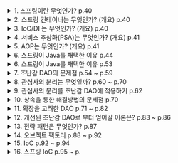 <details>
<summary>1. 스프링이란 무엇인가? p.40</summary>

| 분류           | 상세                   |
|--------------|----------------------|
| 애플리케이션의 기본 틀 | 스프링 컨테이너             |
| 공통 프로그래밍 모델  | IoC/DI, 서비스 추상화, AOP |
| 기술 API       | 스프링이 지원하는 API        |

스프링을 사용한다는 것은 이 세 요소를 활용하여 애플리케이션을 개발한다는 것이다.
</details>

<details>
<summary>2. 스프링 컨테이너는 무엇인가? (개요) p.40</summary>

스프링은 스프링 컨테이너(애플리케이션 컨텍스트)이라는 런타임 엔진을 제공한다.

설정정보를 참고하여 오브젝트를 생성하고 관리한다.
</details>

<details>
<summary>3. IoC/DI 는 무엇인가? (개요) p.40</summary>

객체의 생명주기와 의존관계에 대한 프로그래밍 모델이다.

위에서 언급한 스프링 컨테이너 또한 IoC/DI를 기반으로 만들어져 있으며 유연하고 확장성이 뛰어난 코드를 만들 수 있도록 유도한다.
</details>

<details>
<summary>4. 서비스 추상화(PSA)는 무엇인가? (개요) p.41</summary>

구체적인 기술과 환경에 종속되지 않도록 유연한 추상 계층을 두는 방법이다.
</details>

<details>
<summary>5. AOP는 무엇인가? (개요) p.41</summary>

애플리케이션 전반적으로 나타나는 부가적인 기능을 독립적으로 모듈화하는 프로그래밍 모델이다.
</details>

<details>
<summary>6. 스프링이 Java를 채택한 이유 p.44</summary>

객체지향 프로그래밍이 가능하다. --> 스프링의 관심 대상은 객체이다.

스프링은 객체를 설계/사용/개선에 대한 기준을 제공한다.

스프링을 사용한다면 자연스럽게 객체지향 기술/설계/구현에 관한 패턴을 자연스럽게 적용하게 된다.
</details>

<details>
<summary>6. 스프링이 Java를 채택한 이유 p.53</summary>

객체지향 프로그래밍이 가능하다. --> 스프링의 관심 대상은 객체이다.

스프링은 객체를 설계/사용/개선에 대한 기준을 제공한다.

스프링을 사용한다면 자연스럽게 객체지향 기술/설계/구현에 관한 패턴을 자연스럽게 적용하게 된다.
</details>

<details>
<summary>7. 초난감 DAO의 문제점 p.54 ~ p.59</summary>

```java
package com.example.tobyspring.chapter01;

public class User {

    String id;
    String name;
    String password;

    public String getId() {
        return id;
    }

    public void setId(String id) {
        this.id = id;
    }

    public String getName() {
        return name;
    }

    public void setName(String name) {
        this.name = name;
    }

    public String getPassword() {
        return password;
    }

    public void setPassword(String password) {
        this.password = password;
    }
}

package com.example.tobyspring.chapter01;

    import java.sql.Connection;
    import java.sql.DriverManager;
    import java.sql.PreparedStatement;
    import java.sql.ResultSet;
    import java.sql.SQLException;

public class UserDao {

    public void add(User user) throws ClassNotFoundException, SQLException {
        Class.forName("com.mysql.jdbc.Driver");
        Connection connection = DriverManager.getConnection(
            "jdbc:mysql://localhost/springbook", "spring", "book"
        );
        PreparedStatement preparedStatement = connection.prepareStatement(
            "insert into users(id, name, password) values(?, ?, ?)");

        preparedStatement.setString(1, user.getId());
        preparedStatement.setString(2, user.getName());
        preparedStatement.setString(3, user.getPassword());

        preparedStatement.executeUpdate();
        preparedStatement.close();
        ;
        connection.close();
    }

    public User get(String id) throws ClassNotFoundException, SQLException {
        Class.forName("com.mysql.jdbc.Driver");
        Connection connection = DriverManager.getConnection(
            "jdbc:mysql://localhost/springbook", "spring", "book"
        );
        PreparedStatement preparedStatement = connection.prepareStatement(
            "select * from users where id = ?");

        preparedStatement.setString(1, id);

        ResultSet resultSet = preparedStatement.executeQuery();
        resultSet.next();
        User user = new User();
        user.setId(resultSet.getString("id"));
        user.setName(resultSet.getString("name"));
        user.setPassword(resultSet.getString("password"));

        resultSet.close();
        preparedStatement.close();
        connection.close();

        return user;
    }
}

package com.example.tobyspring.chapter01;

    import java.sql.SQLException;

public class Main {

    public static void main(String[] args) throws SQLException, ClassNotFoundException {
        UserDao dao = new UserDao();

        User user = new User();
        user.setId("diger");
        user.setName("김도현");
        user.setPassword("passw0rd");

        dao.add(user);

        System.out.println(user.getId() + "등록 성공");

        User user2 = dao.get(user.getId());
        System.out.println(user.getName());
        System.out.println(user.getPassword());

        System.out.println(user2.getId() + "조회 성공");
    }
}
```

객체지향적이지 않다. 그러므로 변화에 대비되어있지 않다.
</details>

<details>
<summary>8. 관심사의 분리는 무엇일까? p.60 ~ p.70</summary>

1. 객체지향 세계에서는 모든 것이 변한다.

2. 객체를 설계할 때는 미래의 변화를 어떻게 대비할 것이냐에 주목해야한다.

3. 변화에 대비하는 것에 가장 좋은 방법은 변화의 폭을 최소한으로 줄이는 것이다.

4. 3.의 내용을 결론을 코드에 적용하려면 관심사를 분리하는 것과 확장을 고려한 설계가 필요하다.

관심사의 분리는, 관심이 같은 것 끼리 하나의 객체안으로 혹은 가까운 객체로 모이도록 하고

관심이 다른 것은 가능한 서로 영향을 주지 않도록 분리하는 것을 말한다.

</details>

<details>
<summary>9. 관심사의 분리를 초난감 DAO에 적용하기 p.62</summary>

### UserDao의 관심사항

- DB와 연결을 위한 커넥션

- Statement와 입력값을 바인딩, Statement를 실행

- Statement, Connection의 오브젝트를 닫아주기

- 예외 처리

### 관심사 분리 적용 - 커넥션

```java
package com.example.tobyspring.chapter01;

import java.sql.Connection;
import java.sql.DriverManager;
import java.sql.PreparedStatement;
import java.sql.ResultSet;
import java.sql.SQLException;

public class UserDao {

    public void add(User user) throws ClassNotFoundException, SQLException {
        Connection connection = getConnection();
        PreparedStatement preparedStatement = connection.prepareStatement(
            "insert into users(id, name, password) values(?, ?, ?)");

        preparedStatement.setString(1, user.getId());
        preparedStatement.setString(2, user.getName());
        preparedStatement.setString(3, user.getPassword());

        preparedStatement.executeUpdate();
        preparedStatement.close();
        ;
        connection.close();
    }

    public User get(String id) throws ClassNotFoundException, SQLException {
        Connection connection = getConnection();
        PreparedStatement preparedStatement = connection.prepareStatement(
            "select * from users where id = ?");

        preparedStatement.setString(1, id);

        ResultSet resultSet = preparedStatement.executeQuery();
        resultSet.next();
        User user = new User();
        user.setId(resultSet.getString("id"));
        user.setName(resultSet.getString("name"));
        user.setPassword(resultSet.getString("password"));

        resultSet.close();
        preparedStatement.close();
        connection.close();

        return user;
    }

    // 커넥션에 대한 관심사 분리를 위한 priavte 메서드
    private Connection getConnection() throws ClassNotFoundException, SQLException {
        Class.forName("com.mysql.jdbc.Driver");
        Connection connection = DriverManager.getConnection(
            "jdbc:mysql://localhost/springbook", "spring", "book"
        );
        return connection;
    }
}
```

여러 메서드에 등장하는 중복되는 관심사항을 별도의 메서드로 분리하는 것이 관심사 분리의 시작이다.

그런데, 만약 Connection을 가져오는 과정에서 각 클라이언트 마다 다른 방법으로 가져올 수 있도록 하는 방법은 무엇인가?

즉, 커넥션을 가져오는 로직을 단 하나만 사용하는게 아닌 여러 개로 사용하는 방법은?

이 때, 상속 기능을 활용하여 할 수 있는 방법이 있다.

### 관심사 분리 적용(템플릿 메서드 패턴) - 커넥션

```java
package com.example.tobyspring.chapter01;

import java.sql.Connection;
import java.sql.PreparedStatement;
import java.sql.ResultSet;
import java.sql.SQLException;

public abstract class UserDao {

    public void add(User user) throws ClassNotFoundException, SQLException {
        Connection connection = getConnection();
        PreparedStatement preparedStatement = connection.prepareStatement(
            "insert into users(id, name, password) values(?, ?, ?)");

        preparedStatement.setString(1, user.getId());
        preparedStatement.setString(2, user.getName());
        preparedStatement.setString(3, user.getPassword());

        preparedStatement.executeUpdate();
        preparedStatement.close();
        connection.close();
    }

    public User get(String id) throws ClassNotFoundException, SQLException {
        Connection connection = getConnection();
        PreparedStatement preparedStatement = connection.prepareStatement(
            "select * from users where id = ?");

        preparedStatement.setString(1, id);

        ResultSet resultSet = preparedStatement.executeQuery();
        resultSet.next();
        User user = new User();
        user.setId(resultSet.getString("id"));
        user.setName(resultSet.getString("name"));
        user.setPassword(resultSet.getString("password"));

        resultSet.close();
        preparedStatement.close();
        connection.close();

        return user;
    }

    public abstract Connection getConnection() throws ClassNotFoundException, SQLException;
}

package com.example.tobyspring.chapter01;

    import java.sql.Connection;
    import java.sql.SQLException;

public class NUserDao extends UserDao {

    @Override
    public Connection getConnection() throws ClassNotFoundException, SQLException {
        // N 사 DB Connection 생성 코드
        return null;
    }
}

package com.example.tobyspring.chapter01;

    import java.sql.Connection;
    import java.sql.SQLException;

public class DUserDao extends UserDao {

    @Override
    public Connection getConnection() throws ClassNotFoundException, SQLException {
        // D 사 DB Connection 생성 코드
        return null;
    }
}
```

- 기존 getConnection()메서드를 추상 메서드로 변경한다.

- 추상 메서드로 선언되어있기 때문에 기존의 add(), get() 메서드에서 getConnection()메서드를 호출하는 것에 문제는 없다.

- N, D 라는 유저가 있고 각 유저마다 고유한 커넥션 가져오기 로직을 구현체로 만들어 사용하기만 하면 된다.

이렇게 슈퍼 클래스에 기본적인 로직(변하지 않는 부분)의 흐름을 만들고

서브 클래스에서 니즈에 맞게 구현하여 사용하는 방법을 **템플릿 메서드 패턴**이라고 한다.

또한 현재 NUserDao, DUserDao는 구체적인 객체 생성 방법을 결정하기도 하는데 이를 **팩터리 메서드 패턴**이라고도 한다.

</details>

<details>
<summary>10. 상속을 통한 해결방법의 문제점 p.70</summary>

- UserDao가 이미 다른 클래스로부터 상속 받고 있다면, 자바는 다중 상속을 지원하지 않기 때문에 상속을 통한 해결방법에는 한계가 있다.

- 또한 상속을 통한 상하위 클래스의 관계는 강하게 결합되어있다.
    - 상위 클래스의 변경이 있을 때 모든 서브 클래스를 수정해야할 상황이 발생할 수도 있다.

- 확장하여 만든 DB 커넥션 기능을 다른 DAO 클래스에서는 적용할 수 없다.
    - 따라서 상속을 통해 만들어진 getConnection()의 구현코드는 매 DAO 클래스마다 중복될 수 있다.

</details>

<details>
<summary>11. 확장을 고려한 DAO p.71 ~ p.82</summary>

모든 객체는 변하지만, 동일한 방식으로 변하지는 않는다. 이는 변화의 이유/시기/주기 등이 다르다는 것이다.

UserDao의 관심사는 JDBC를 사용할 것인가?/DB 전용 API를 사용할 것인가?/어떤 SQL을 만들 것인가? 등을 모아둔 것이다.

상속 관계가 아닌 독립적인 클래스로 관심사를 분리하여 적용한다면 다음과 같다.

### 독립적인 클래스로 분리하기

```java
package com.example.tobyspring.chapter01;

import java.sql.Connection;
import java.sql.PreparedStatement;
import java.sql.ResultSet;
import java.sql.SQLException;

public class UserDao {

    private SimpleConnectionMaker simpleConnectionMaker;

    public UserDao() {
        simpleConnectionMaker = new SimpleConnectionMaker();
    }

    public void add(User user) throws ClassNotFoundException, SQLException {
        Connection connection = simpleConnectionMaker.makeNewConnection();
        PreparedStatement preparedStatement = connection.prepareStatement(
            "insert into users(id, name, password) values(?, ?, ?)");

        preparedStatement.setString(1, user.getId());
        preparedStatement.setString(2, user.getName());
        preparedStatement.setString(3, user.getPassword());

        preparedStatement.executeUpdate();
        preparedStatement.close();
        connection.close();
    }

    public User get(String id) throws ClassNotFoundException, SQLException {
        Connection connection = simpleConnectionMaker.makeNewConnection();
        PreparedStatement preparedStatement = connection.prepareStatement(
            "select * from users where id = ?");

        preparedStatement.setString(1, id);

        ResultSet resultSet = preparedStatement.executeQuery();
        resultSet.next();
        User user = new User();
        user.setId(resultSet.getString("id"));
        user.setName(resultSet.getString("name"));
        user.setPassword(resultSet.getString("password"));

        resultSet.close();
        preparedStatement.close();
        connection.close();

        return user;
    }
}

package com.example.tobyspring.chapter01;

    import java.sql.Connection;
    import java.sql.DriverManager;
    import java.sql.SQLException;

public class SimpleConnectionMaker {

    public Connection makeNewConnection() throws ClassNotFoundException, SQLException {
        Class.forName("com.mysql.jdbc.Driver");
        Connection connection = DriverManager.getConnection(
            "jdbc:mysql://localhost/springbook", "spring", "book"
        );
        return connection;
    }
}

```

이렇게 커넥션의 관한 관심사를 독립적인 클래스로 분리한 것의 문제점은 무엇일까?

- NUserDao, DUserDao에서 각 사용자마다 고유의 커넥션 로직으로 커넥션을 만들 수가 없다. SimpleConnectionMaker라는 특정 클래스에 종속되어있기
  때문이다.

- DB 커넥션을 제공하는 클래스가 어떤 것인지 UserDao가 구체적으로 알고 있어야한다.

이 문제들의 근본적인 원인은 UserDao가 바뀔 수 있는 정보에 대해 너무 많이 알고 있다. 구체적인 클래스를 알아야한다는 점과 그 클래스에서 어떤 메서드가 커넥션을 가져오는지
까지 알아야한다.

### 독립적인 클래스로 분리한 것을 개선한다. - 인터페이스 적용

```java
package com.example.tobyspring.chapter01;

import java.sql.Connection;
import java.sql.SQLException;

public interface ConnectionMaker {

    public Connection makeConnection() throws ClassNotFoundException, SQLException;

}

package com.example.tobyspring.chapter01;

import java.sql.Connection;
import java.sql.SQLException;

public class DConnectionMaker implements ConnectionMaker {

    @Override
    public Connection makeConnection() throws ClassNotFoundException, SQLException {
        // D사의 커넥션 로직
        return null;
    }
}

package com.example.tobyspring.chapter01;

import java.sql.Connection;
import java.sql.SQLException;

public class NConnectionMaker implements ConnectionMaker {

    @Override
    public Connection makeConnection() throws ClassNotFoundException, SQLException {
        // N사의 커넥션 로직
        return null;
    }
}


package com.example.tobyspring.chapter01;

import java.sql.Connection;
import java.sql.PreparedStatement;
import java.sql.ResultSet;
import java.sql.SQLException;

public class UserDao {

    private ConnectionMaker connectionMaker;

    public UserDao() {
        connectionMaker = new DConnectionMaker();
    }

    public void add(User user) throws ClassNotFoundException, SQLException {
        Connection connection = connectionMaker.makeConnection();
        PreparedStatement preparedStatement = connection.prepareStatement(
            "insert into users(id, name, password) values(?, ?, ?)");

        preparedStatement.setString(1, user.getId());
        preparedStatement.setString(2, user.getName());
        preparedStatement.setString(3, user.getPassword());

        preparedStatement.executeUpdate();
        preparedStatement.close();
        connection.close();
    }

    public User get(String id) throws ClassNotFoundException, SQLException {
        Connection connection = connectionMaker.makeConnection();
        PreparedStatement preparedStatement = connection.prepareStatement(
            "select * from users where id = ?");

        preparedStatement.setString(1, id);

        ResultSet resultSet = preparedStatement.executeQuery();
        resultSet.next();
        User user = new User();
        user.setId(resultSet.getString("id"));
        user.setName(resultSet.getString("name"));
        user.setPassword(resultSet.getString("password"));

        resultSet.close();
        preparedStatement.close();
        connection.close();

        return user;
    }
}
```

인터페이스로 분리하여 강한 결합도를 지니는 상황도 어느정도 해결하고자 했지만 여전히 문제가 남아있다.

UserDao 에서 ConnectionMaker의 구현체를 알고 있어야한다는 점이다.

그 이유는 UserDao안에 또 다른 관심사항이 존재하는 것이 원인이다.

그 관심사항은, UserDao가 사용할 ConnectionMaker의 구현체의 관계를 맺는 관심사를 말한다.

객체간의 관계는 런타임 시 다른 오브젝트의 참조를 갖고 있는 방식으로 만들어진다.

그러기 위해선 이미 만들어진 객체가 있어야하는데, 위 코드처럼 생성자를 직접 호출하는 방법도 있지만 더 좋은 방법이 있다.

외부에서 만들어준 객체를 가져오는 방법인데, 이는 UserDao내에서 굳이 관계를 맺기위한 객체를 만들 필요를 없애준다.

이는 의존관계로도 불리는데, 앞서 말한 듯이 특정 객체에 관하여 그 객체와 관련있는 관계를 외부에서 맺어주는 것을 말한다.

### UserDao - 외부로부터 의존관계를 설정

```java
package com.example.tobyspring.chapter01;

import java.sql.Connection;
import java.sql.PreparedStatement;
import java.sql.ResultSet;
import java.sql.SQLException;

public class UserDao {

    private ConnectionMaker connectionMaker;

    public UserDao(ConnectionMaker connectionMaker) {
        this.connectionMaker = connectionMaker;
    }

    public void add(User user) throws ClassNotFoundException, SQLException {
        Connection connection = connectionMaker.makeConnection();
        PreparedStatement preparedStatement = connection.prepareStatement(
            "insert into users(id, name, password) values(?, ?, ?)");

        preparedStatement.setString(1, user.getId());
        preparedStatement.setString(2, user.getName());
        preparedStatement.setString(3, user.getPassword());

        preparedStatement.executeUpdate();
        preparedStatement.close();
        connection.close();
    }

    public User get(String id) throws ClassNotFoundException, SQLException {
        Connection connection = connectionMaker.makeConnection();
        PreparedStatement preparedStatement = connection.prepareStatement(
            "select * from users where id = ?");

        preparedStatement.setString(1, id);

        ResultSet resultSet = preparedStatement.executeQuery();
        resultSet.next();
        User user = new User();
        user.setId(resultSet.getString("id"));
        user.setName(resultSet.getString("name"));
        user.setPassword(resultSet.getString("password"));

        resultSet.close();
        preparedStatement.close();
        connection.close();

        return user;
    }
}

package com.example.tobyspring.chapter01;

import java.sql.SQLException;

public class Main {

    public static void main(String[] args) throws SQLException, ClassNotFoundException {
        ConnectionMaker connectionMaker = new DConnectionMaker();
        UserDao dao = new UserDao(connectionMaker);

        User user = new User();
        user.setId("diger");
        user.setName("김도현");
        user.setPassword("passw0rd");

        dao.add(user);

        System.out.println(user.getId() + "등록 성공");

        User user2 = dao.get(user.getId());
        System.out.println(user.getName());
        System.out.println(user.getPassword());

        System.out.println(user2.getId() + "조회 성공");
    }
}
```

위 코드로써 UserDao를 사용하는 클라이언트에게 UserDao가 사용할 ConnectionMaker를 연결시켜주는 책임을 넘겼다.

또한 UserDao는 위 코드를 통해 DB와의 질의 소통만 할 수 있게 되었다.
</details>

<details>
<summary>12. 개선된 초난감 DAO로 부터 얻어갈 이론은? p.83 ~ p.86</summary>

## OCP (개방 폐쇄 원칙)

- 클래스나 모듈은 확장에는 열려있어야하고, 변경에는 닫혀 있어야한다.

UserDao는 DB Connection에 관한 기능을 확장하는 것에는 열려있다. UserDao가 직접 손쓰는 것이 아닌

UserDao를 사용하는 클라이언트에서 니즈에 따라 바꿔 끼워주면 되기 때문이다.

또한 이를 통해 UserDao는 자신의 코드를 수정하지 않고도 Connection에 관계없이 책임을 완수할 수 있다.

- 개방 폐쇄 원칙은 높은 응집도와 낮은 결합도 라는 원리로도 설명이 가능하다.

### 높은 응집도는 무엇인가??

- 하나의 모듈이 하나의 책임/관심사에만 집중하고 있다.

변화가 일어날 때 해당 모듈에서 변하는 부분이 크다. 즉 어떤 변경사항으로 인해 변경이 발생하면 모듈의 여러 부분에서 변경이 된다는 뜻이다.

이게 왜 좋은 설계이냐면, 만약 변경이 일어났을 때 변하는 부분이 적다면, 어떤 부분이 변하는지 그 변경으로 다른 요소에 영향은 어느정도인지 파악하기가 매우 힘들어지기 때문이다.

위의 UserDao에서는 본래의 고유한 책임인 사용자의 데이터를 처리하는 기능이 DAO안에 모여있다. 그 자체로 응집도가 높다는 것이다.

### 낮은 결합도는 무엇인가??

느슨한 연결 관계를 유지해야하는 것이다. 이를 만족시킬 방법으로는, 최소한의 방법만 간접적인 형태로 제공하여

나머지는 알 필요도 없도록 만드는 것인데, 바로 이전에 봤던 인터페이스를 활용한 관계설정이 그 예시이다.

구체적인 구현체를 알 필요도 없이 제공받은 객체를 사용하기만 하면 되었던 것이 그 포인트이다.
</details>

<details>
<summary>13. 전략 패턴은 무엇인가? p.87</summary>

Main - UserDao - ConnectionMaker는 전략패턴에 해당한다.

전략 패턴은 자신의 기능 컨텍스트에서, 필요에 따라 변경이 필요한 로직을 인터페이스를 통해 외부로 분리시켜

이에 관한 구현체를 두어 필요에 따라 구현체를 바꿔 낄 수 있도록 하는 디자인 패턴이다.

UserDao는 컨텍스트, Main은 클라이언트, ConnectionMaker는 전략으로 보면되는데

컨텍스트는 자신의 기능을 수행하는데 필요한 기능 중

변경 가능한, DB연결 방식이라는 로직을 ConnectionMaker라는 인터페이스로 받고

클라이언트에서 이 구현체를 바꿔가며 사용할 수 있도록 하는 것이다.
</details>

<details>
<summary>14. 오브젝트 팩토리 p.88 ~ p.92</summary>

Main은 UserDao가 사용할 Connection을 넘겨주는 책임을 맡게 되었다.

하지만 Main의 본래 존재 목적은 이게 아니라, 테스트를 위한 용도였다. 그러므로 이를 분리해야한다.

분리될 내용은 객체간에 사용될 구현체를 만드는 것과 관계를 맺어주는 것이다.

이 역할을 수행할 클래스를 팩터리라고 부른다.

### 일반적인 팩터리
```java
package com.example.tobyspring.chapter01;

public class DaoFactory {

    public UserDao userDao() {
        ConnectionMaker connectionMaker = new DConnectionMaker();
        UserDao userDao = new UserDao(connectionMaker);
        return userDao;
    }

}
```
내용은 위와 같다. DaoFactory의 userDao()메서드를 실행하면, UserDao가 사용할 객체를 만들고, 그 객체와의 관계를 맺어준다.

### 조금 더 기능이 있는 팩터리
```java
package com.example.tobyspring.chapter01;

public class DaoFactory {
    
    public UserDao userDao() {
        ConnectionMaker connectionMaker = new DConnectionMaker();
        UserDao userDao = new UserDao(connectionMaker);
        return userDao;
    }

    public AccountDao accountDao() {
        return new AccountDao(new DConnectionMaker());
    }

    public MessageDao messageDao() {
        return new MessageDao(new DConnectionMaker());
    }
}
```

UserDao 말고도 다른 Dao를 다루기 위한 객체를 생성하고 관계를 셋팅하는 방법도 별 다른 건 없다.

그런데 이렇게 요구사항이 늘어나다보니 중복이 등장하게된다. 이를 개선해보면 다음과 같다.

### 조금 더 기능이 있는 팩터리 - 개선
```java
package com.example.tobyspring.chapter01;

public class DaoFactory {

     public UserDao userDao() {
        return new UserDao(connectionMaker());
    }

    public AccountDao accountDao() {
        return new AccountDao(connectionMaker());
    }

    public MessageDao messageDao() {
        return new MessageDao(connectionMaker());
    }

    public ConnectionMaker connectionMaker() {
        return new DConnectionMaker();
    }
}
```
</details>

<details>
<summary>15. IoC p.92 ~ p.94</summary>

## 제어의 역전이란 무엇일까?

프로그램의 제어 흐름 구조가 바뀐다는 것을 의미한다.

일반적인 프로그램 흐름은 main()메서드와 같이 프로그램이 시작되는 지점이 있고 차례대로 다음에 사용될 객체를 결정/생성/호출 하는 작업을 반복한다.

제어의 역전이 적용된 프로그램은 사용되는 객체가 자신이 사용할 객체를 스스로 선택하지 않는다.

이전의 코드에서 UserDao클래스의 생성자에서 new DConnectionMaker()를 직접 호출하던 부분을 외부로부터 DI받는 방식으로 변경한 것이 그 예시이다.

이는 모든 객체 제어 권한을 자신이 갖고 있는 것이 아니라 제 3자에게 위임하기 때문이다. 그리고 직전 예시로 살펴보면 DaoFactory가 이 모든 책임을 위임받고 수행하고 있었다.

일반적인 흐름과 제어의 역전이 적용된 흐름을 비교하다보면 라이브러리와 프레임워크의 차이점을 설명하는 듯하다.

## 라이브러리 vs 프레임워크

라이브러리는 애플리케이션 코드를 직접 흐름제어해야한다.

가령 예를 들면, 

```java
Scanner scanner = new Scanner(new System.in);

scanner.nextLine();
```
와 같이 직접 라이브러리에 해당하는 객체도 만들고 사용하고자 하는 메서드도 직접 명시해야한다.

하지만 프레임워크는 애플리케이션 코드가 프레임워크에 의해 사용되는 것으로

프레임워크위에 애플리케이션 코드가 있고, 프레임워크가 이를 흐름제어하며 실행시켜 주는 것이다.

이를 위해선 프레임워크에는 반드시 IoC 개념이 적용되어 있어야한다.

IoC는 프레임워크나 컨테이너 같이 애플리케이션 전반적인 객체 생성/관계설정/사용/생명주기 등을 관리하는 존재가 필요하다.

그리고 스프링이 이 역할을 제공하고 있는 것이다.
</details>

<details>
<summary>16. 스프링 IoC p.95 ~ p.</summary>


</details>